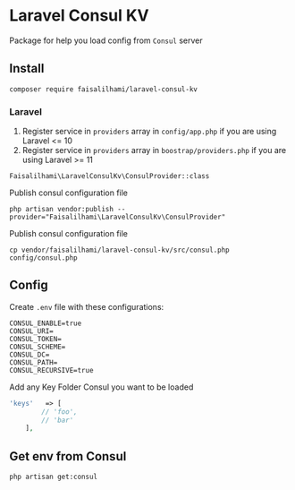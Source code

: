 # Laravel Consul KV

Package for help you load config from `Consul` server

## Install

`composer require faisalilhami/laravel-consul-kv`

### Laravel

1. Register service in `providers` array in `config/app.php` if you are using Laravel <= 10
2. Register service in `providers` array in `boostrap/providers.php` if you are using Laravel >= 11

```
Faisalilhami\LaravelConsulKv\ConsulProvider::class
```

Publish consul configuration file

```
php artisan vendor:publish --provider="Faisalilhami\LaravelConsulKv\ConsulProvider"
```

Publish consul configuration file

``` shell
cp vendor/faisalilhami/laravel-consul-kv/src/consul.php config/consul.php
```

## Config

Create `.env` file with these configurations:

```dotenv
CONSUL_ENABLE=true
CONSUL_URI=
CONSUL_TOKEN=
CONSUL_SCHEME=
CONSUL_DC=
CONSUL_PATH=
CONSUL_RECURSIVE=true
```

Add any Key Folder Consul you want to be loaded

```php
'keys'   => [
        // 'foo',
        // 'bar'
    ],
```

## Get env from Consul
```shell
php artisan get:consul
```
